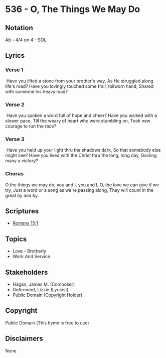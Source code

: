 # 536 - O, The Things We May Do

## Notation

Ab - 4/4 on 4 - SOL

## Lyrics

### Verse 1

 Have you lifted a stone from your brother's way, As He struggled along life's road? Have you lovingly touched some frail, toilworn hand, Shared with someone his heavy load?

### Verse 2

 Have you spoken a word full of hope and cheer? Have you walked with a slower pace, Till the weary of heart who were stumbling on, Took new courage to run the race?

### Verse 3

 Have you held up your light thru the shadows dark, So that somebody else might see? Have you lived with the Christ thru the long, long day, Gaining many a victory? 

### Chorus

O the things we may do, you and I, you and I, O, the love we can give if we try, Just a word or a song as we're passing along, They will count in the great by and by.


## Scriptures

- [Romans 15:1](https://www.biblegateway.com/passage/?search=Romans%2015%3A1)

## Topics

- Love - Brotherly
- Work And Service

## Stakeholders

- Hagan, James M. (Composer)
- DeArmond, Lizzie (Lyricist)
- Public Domain (Copyright Holder)

## Copyright

Public Domain
(This hymn is free to use)

## Disclaimers

None

